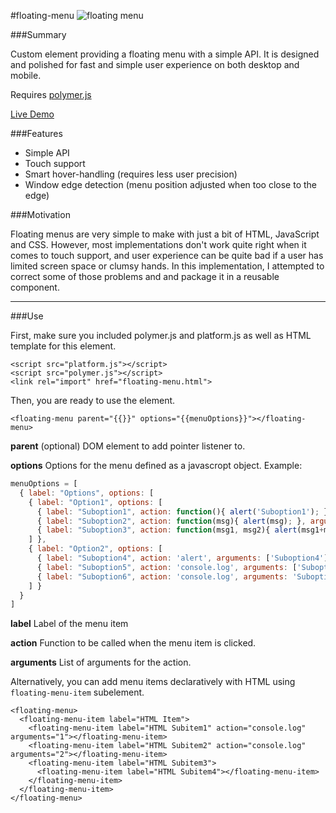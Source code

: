 #floating-menu
![floating menu](https://raw.github.com/arodic/floating-menu/gh-pages/floating-menu-screen-capture.gif)

###Summary

Custom element providing a floating menu with a simple API. It is designed and polished for fast and simple user experience on both desktop and mobile.

Requires [polymer.js](http://www.polymer-project.org/)

[Live Demo](http://aleksandarrodic.com/floating-menu/)

###Features

- Simple API
- Touch support
- Smart hover-handling (requires less user precision)
- Window edge detection (menu position adjusted when too close to the edge)

###Motivation

Floating menus are very simple to make with just a bit of HTML, JavaScript and CSS. However, most implementations don't work quite right when it comes to touch support, and user experience can be quite bad if a user has limited screen space or clumsy hands. In this implementation, I attempted to correct some of those problems and and package it in a reusable component.

--------------------------------------------------------

###Use

First, make sure you included polymer.js and platform.js as well as HTML template for this element.

```
<script src="platform.js"></script>
<script src="polymer.js"></script>
<link rel="import" href="floating-menu.html">
```

Then, you are ready to use the element.

```<floating-menu parent="{{}}" options="{{menuOptions}}"></floating-menu>```

**parent** (optional) DOM element to add pointer listener to.

**options** Options for the menu defined as a javascropt object. Example:

```javascript
menuOptions = [
  { label: "Options", options: [
    { label: "Option1", options: [
      { label: "Suboption1", action: function(){ alert('Suboption1'); } },
      { label: "Suboption2", action: function(msg){ alert(msg); }, arguments: ['Suboption2'] },
      { label: "Suboption3", action: function(msg1, msg2){ alert(msg1+msg2); }, arguments: ['Suboption','3'] }
    ] },
    { label: "Option2", options: [
      { label: "Suboption4", action: 'alert', arguments: ['Suboption4'] },
      { label: "Suboption5", action: 'console.log', arguments: ['Suboption', '5'] },
      { label: "Suboption6", action: 'console.log', arguments: 'Suboption 6' }
    ] }
  }
]
```

**label** Label of the menu item

**action** Function to be called when the menu item is clicked.

**arguments** List of arguments for the action.

Alternatively, you can add menu items declaratively with HTML using `floating-menu-item` subelement.

```
<floating-menu>
  <floating-menu-item label="HTML Item">
    <floating-menu-item label="HTML Subitem1" action="console.log" arguments="1"></floating-menu-item>
    <floating-menu-item label="HTML Subitem2" action="console.log" arguments="2"></floating-menu-item>
    <floating-menu-item label="HTML Subitem3">
      <floating-menu-item label="HTML Subitem4"></floating-menu-item>
    </floating-menu-item>
  </floating-menu-item>
</floating-menu>
```